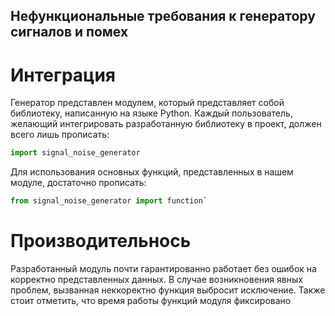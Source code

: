## Нефункциональные требования к генератору сигналов и помех

# Интеграция

Генератор представлен модулем, который представляет собой библиотеку, написанную на языке Python.
Каждый пользователь, желающий интегрировать разработанную библиотеку в проект, должен всего лишь прописать:
```python
import signal_noise_generator
```

Для использования основных функций, представленных в нашем модуле, достаточно прописать:
```python
from signal_noise_generator import function`
```

# Производительнось 

Разработанный модуль почти гарантированно работает без ошибок на корректно представленных данных.
В случае возникновения явных проблем, вызванная неккоректно функция выбросит исключение.
Также стоит отметить, что время работы функций модуля фиксировано


